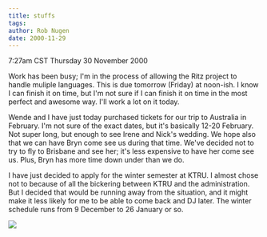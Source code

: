 ```yaml
---
title: stuffs
tags: 
author: Rob Nugen
date: 2000-11-29
---
```


<title>stuffs</title>
<p class=date>7:27am CST Thursday 30 November 2000

<p>Work has been busy; I'm in the process of allowing the Ritz project
to handle muliple languages.  This is due tomorrow (Friday) at
noon-ish.  I know I can finish it on time, but I'm not sure if I can
finish it on time in the most perfect and awesome way.  I'll work a
lot on it today.

<p>Wende and I have just today purchased tickets for our trip to
Australia in February.  I'm not sure of the exact dates, but it's
basically 12-20 February.  Not super long, but enough to see Irene and
Nick's wedding.  We hope also that we can have Bryn come see us during
that time.  We've decided not to try to fly to Brisbane and see her;
it's less expensive to have her come see us.  Plus, Bryn has more time
down under than we do.

<p>I have just decided to apply for the winter semester at KTRU.  I
almost chose not to because of all the bickering between KTRU and the
administration.  But I decided that would be running away from the
situation, and it might make it less likely for me to be able to come
back and DJ later.  The winter schedule runs from 9 December to 26
January or so.

<p><img src='/images/rob/wL-ROB.gif'>

